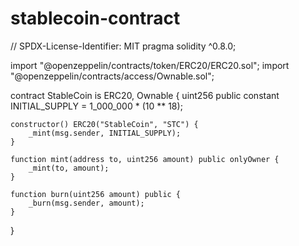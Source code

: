 # stablecoin-contract
// SPDX-License-Identifier: MIT
pragma solidity ^0.8.0;

import "@openzeppelin/contracts/token/ERC20/ERC20.sol";
import "@openzeppelin/contracts/access/Ownable.sol";

contract StableCoin is ERC20, Ownable {
    uint256 public constant INITIAL_SUPPLY = 1_000_000 * (10 ** 18);

    constructor() ERC20("StableCoin", "STC") {
        _mint(msg.sender, INITIAL_SUPPLY);
    }

    function mint(address to, uint256 amount) public onlyOwner {
        _mint(to, amount);
    }

    function burn(uint256 amount) public {
        _burn(msg.sender, amount);
    }
}
